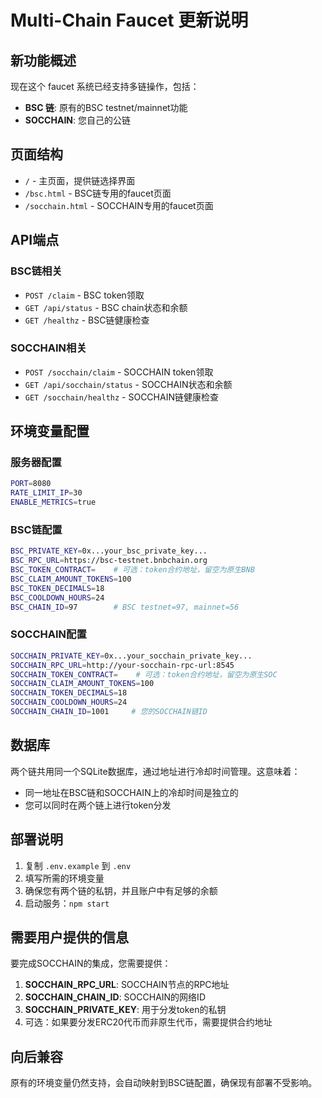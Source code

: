 # Multi-Chain Faucet 更新说明

## 新功能概述
现在这个 faucet 系统已经支持多链操作，包括：
- **BSC 链**: 原有的BSC testnet/mainnet功能
- **SOCCHAIN**: 您自己的公链

## 页面结构
- `/` - 主页面，提供链选择界面
- `/bsc.html` - BSC链专用的faucet页面
- `/socchain.html` - SOCCHAIN专用的faucet页面

## API端点

### BSC链相关
- `POST /claim` - BSC token领取
- `GET /api/status` - BSC chain状态和余额
- `GET /healthz` - BSC链健康检查

### SOCCHAIN相关  
- `POST /socchain/claim` - SOCCHAIN token领取
- `GET /api/socchain/status` - SOCCHAIN状态和余额
- `GET /socchain/healthz` - SOCCHAIN链健康检查

## 环境变量配置

### 服务器配置
```bash
PORT=8080
RATE_LIMIT_IP=30
ENABLE_METRICS=true
```

### BSC链配置
```bash
BSC_PRIVATE_KEY=0x...your_bsc_private_key...
BSC_RPC_URL=https://bsc-testnet.bnbchain.org
BSC_TOKEN_CONTRACT=    # 可选：token合约地址，留空为原生BNB
BSC_CLAIM_AMOUNT_TOKENS=100
BSC_TOKEN_DECIMALS=18
BSC_COOLDOWN_HOURS=24
BSC_CHAIN_ID=97        # BSC testnet=97, mainnet=56
```

### SOCCHAIN配置
```bash
SOCCHAIN_PRIVATE_KEY=0x...your_socchain_private_key...
SOCCHAIN_RPC_URL=http://your-socchain-rpc-url:8545
SOCCHAIN_TOKEN_CONTRACT=    # 可选：token合约地址，留空为原生SOC
SOCCHAIN_CLAIM_AMOUNT_TOKENS=100  
SOCCHAIN_TOKEN_DECIMALS=18
SOCCHAIN_COOLDOWN_HOURS=24
SOCCHAIN_CHAIN_ID=1001     # 您的SOCCHAIN链ID
```

## 数据库
两个链共用同一个SQLite数据库，通过地址进行冷却时间管理。这意味着：
- 同一地址在BSC链和SOCCHAIN上的冷却时间是独立的
- 您可以同时在两个链上进行token分发

## 部署说明

1. 复制 `.env.example` 到 `.env`
2. 填写所需的环境变量
3. 确保您有两个链的私钥，并且账户中有足够的余额
4. 启动服务：`npm start`

## 需要用户提供的信息

要完成SOCCHAIN的集成，您需要提供：

1. **SOCCHAIN_RPC_URL**: SOCCHAIN节点的RPC地址
2. **SOCCHAIN_CHAIN_ID**: SOCCHAIN的网络ID
3. **SOCCHAIN_PRIVATE_KEY**: 用于分发token的私钥
4. 可选：如果要分发ERC20代币而非原生代币，需要提供合约地址

## 向后兼容

原有的环境变量仍然支持，会自动映射到BSC链配置，确保现有部署不受影响。